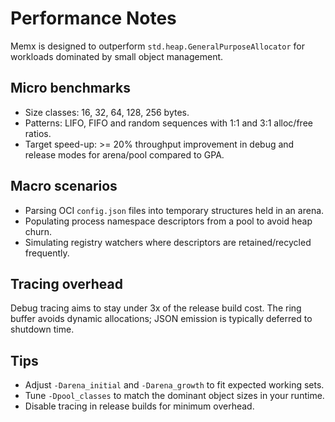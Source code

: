 # Performance Notes

Memx is designed to outperform `std.heap.GeneralPurposeAllocator` for workloads dominated by small object management.

## Micro benchmarks

* Size classes: 16, 32, 64, 128, 256 bytes.
* Patterns: LIFO, FIFO and random sequences with 1:1 and 3:1 alloc/free ratios.
* Target speed-up: >= 20% throughput improvement in debug and release modes for arena/pool compared to GPA.

## Macro scenarios

* Parsing OCI `config.json` files into temporary structures held in an arena.
* Populating process namespace descriptors from a pool to avoid heap churn.
* Simulating registry watchers where descriptors are retained/recycled frequently.

## Tracing overhead

Debug tracing aims to stay under 3x of the release build cost. The ring buffer avoids dynamic allocations; JSON emission is typically deferred to shutdown time.

## Tips

* Adjust `-Darena_initial` and `-Darena_growth` to fit expected working sets.
* Tune `-Dpool_classes` to match the dominant object sizes in your runtime.
* Disable tracing in release builds for minimum overhead.
